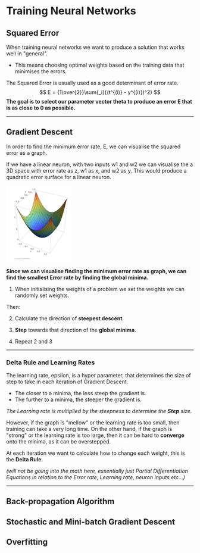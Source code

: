 # Training Neural Networks

## Squared Error

When training neural networks we want to produce a solution that works well in "general".

- This means choosing optimal weights based on the training data that minimises the errors.

The Squared Error is usually used as a good determinant of error rate.
$$
E = {1\over{2}}\sum{_i}{(t^{(i)} - y^{(i)})^2}
$$
**The goal is to select our parameter vector theta to produce an error E that is as close to 0 as possible.**

---

## Gradient Descent

In order to find the minimum error rate, E, we can visualise the squared error as a graph. 

If we have a linear neuron, with two inputs w1 and w2 we can visualise the a 3D space with error rate as z, w1 as x, and w2 as y. This would produce a quadratic error surface for a linear neuron. 

 <img src="images/gradient-descent-1.png" alt="gradient-descent-1" style="zoom:20%" />

**Since we can visualise finding the minimum error rate as graph, we can find the smallest Error rate by finding the global minima.** 

1. When initialising the weights of a problem we set the weights we can randomly set weights.

Then:

2. Calculate the direction of **steepest descent**.

3. **Step** towards that direction of the **global minima**.

4. Repeat 2 and 3

---

### Delta Rule and Learning Rates

The learning rate, epsilon, is a hyper parameter, that determines the size of step to take in each iteration of Gradient Descent. 

- The closer to a minima, the less steep the gradient is.
- The further to a minima, the steeper the gradient is.

*The Learning rate is multiplied by the steepness to determine the **Step** size.*

However, if the graph is "mellow" or the learning rate is too small, then training can take a very long time. On the other hand, if the graph is "strong" or the learning rate is too large, then it can be hard to **converge** onto the minima, as it can be overstepped.

At each iteration we want to calculate how to change each weight, this is the **Delta Rule**. 

*(will not be going into the math here, essentially just Partial Differentiation Equations in relation to the Error rate, Learning rate, neuron inputs etc...)*

---

## Back-propagation Algorithm

## Stochastic and Mini-batch Gradient Descent

## Overfitting

